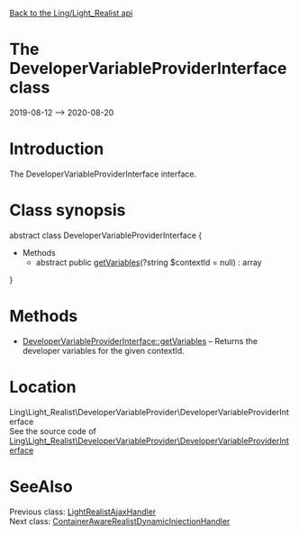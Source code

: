 [Back to the Ling/Light_Realist api](https://github.com/lingtalfi/Light_Realist/blob/master/doc/api/Ling/Light_Realist.md)



The DeveloperVariableProviderInterface class
================
2019-08-12 --> 2020-08-20






Introduction
============

The DeveloperVariableProviderInterface interface.



Class synopsis
==============


abstract class <span class="pl-k">DeveloperVariableProviderInterface</span>  {

- Methods
    - abstract public [getVariables](https://github.com/lingtalfi/Light_Realist/blob/master/doc/api/Ling/Light_Realist/DeveloperVariableProvider/DeveloperVariableProviderInterface/getVariables.md)(?string $contextId = null) : array

}






Methods
==============

- [DeveloperVariableProviderInterface::getVariables](https://github.com/lingtalfi/Light_Realist/blob/master/doc/api/Ling/Light_Realist/DeveloperVariableProvider/DeveloperVariableProviderInterface/getVariables.md) &ndash; Returns the developer variables for the given contextId.





Location
=============
Ling\Light_Realist\DeveloperVariableProvider\DeveloperVariableProviderInterface<br>
See the source code of [Ling\Light_Realist\DeveloperVariableProvider\DeveloperVariableProviderInterface](https://github.com/lingtalfi/Light_Realist/blob/master/DeveloperVariableProvider/DeveloperVariableProviderInterface.php)



SeeAlso
==============
Previous class: [LightRealistAjaxHandler](https://github.com/lingtalfi/Light_Realist/blob/master/doc/api/Ling/Light_Realist/AjaxHandler/LightRealistAjaxHandler.md)<br>Next class: [ContainerAwareRealistDynamicInjectionHandler](https://github.com/lingtalfi/Light_Realist/blob/master/doc/api/Ling/Light_Realist/DynamicInjection/ContainerAwareRealistDynamicInjectionHandler.md)<br>
